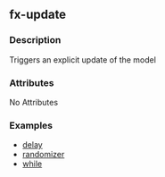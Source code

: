 ## fx-update

### Description

Triggers an explicit update of the model

### Attributes

No Attributes

### Examples
* [delay](../demo/delay.html)
* [randomizer](../demo/randomizer.html)
* [while](../demo/while.html)


